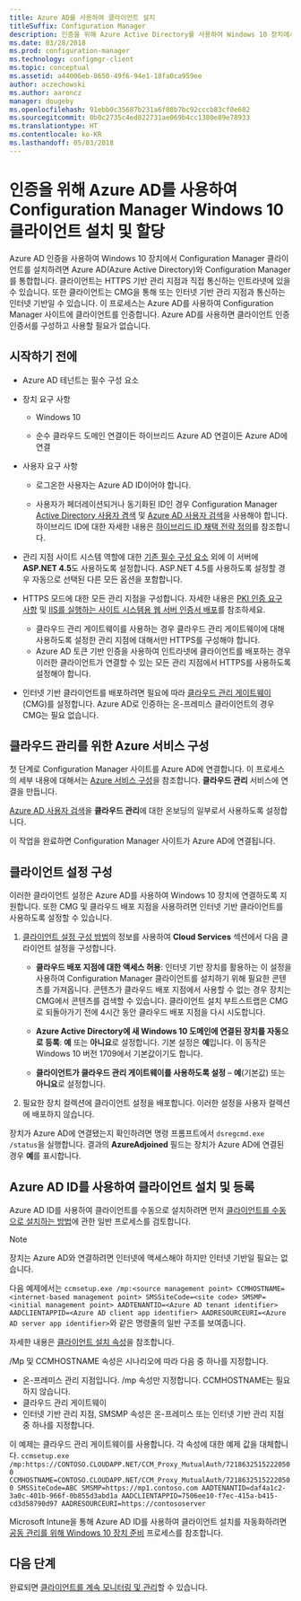 ```yaml
---
title: Azure AD를 사용하여 클라이언트 설치
titleSuffix: Configuration Manager
description: 인증을 위해 Azure Active Directory를 사용하여 Windows 10 장치에서 Configuration Manager 클라이언트 설치 및 할당
ms.date: 03/28/2018
ms.prod: configuration-manager
ms.technology: configmgr-client
ms.topic: conceptual
ms.assetid: a44006eb-8650-49f6-94e1-18fa0ca959ee
author: aczechowski
ms.author: aaroncz
manager: dougeby
ms.openlocfilehash: 91ebb0c35687b231a6f08b7bc92cccb83cf0e602
ms.sourcegitcommit: 0b0c2735c4ed822731ae069b4cc1380e89e78933
ms.translationtype: HT
ms.contentlocale: ko-KR
ms.lasthandoff: 05/03/2018
---
```

# <a name="install-and-assign-configuration-manager-windows-10-clients-using-azure-ad-for-authentication"></a>인증을 위해 Azure AD를 사용하여 Configuration Manager Windows 10 클라이언트 설치 및 할당

Azure AD 인증을 사용하여 Windows 10 장치에서 Configuration Manager 클라이언트를 설치하려면 Azure AD(Azure Active Directory)와 Configuration Manager를 통합합니다. 클라이언트는 HTTPS 기반 관리 지점과 직접 통신하는 인트라넷에 있을 수 있습니다. 또한 클라이언트는 CMG을 통해 또는 인터넷 기반 관리 지점과 통신하는 인터넷 기반일 수 있습니다. 이 프로세스는 Azure AD를 사용하여 Configuration Manager 사이트에 클라이언트를 인증합니다. Azure AD를 사용하면 클라이언트 인증 인증서를 구성하고 사용할 필요가 없습니다.



## <a name="before-you-begin"></a>시작하기 전에

- Azure AD 테넌트는 필수 구성 요소  

- 장치 요구 사항  

    - Windows 10  

    - 순수 클라우드 도메인 연결이든 하이브리드 Azure AD 연결이든 Azure AD에 연결  

- 사용자 요구 사항  

    - 로그온한 사용자는 Azure AD ID이어야 합니다.   

    - 사용자가 페더레이션되거나 동기화된 ID인 경우 Configuration Manager [Active Directory 사용자 겸색](/sccm/core/servers/deploy/configure/about-discovery-methods#bkmk_aboutUser) 및 [Azure AD 사용자 검색](/sccm/core/servers/deploy/configure/about-discovery-methods#azureaddisc)을 사용해야 합니다. 하이브리드 ID에 대한 자세한 내용은 [하이브리드 ID 채택 전략 정의](/azure/active-directory/active-directory-hybrid-identity-design-considerations-identity-adoption-strategy)를 참조합니다.<!--497750-->  

- 관리 지점 사이트 시스템 역할에 대한 [기존 필수 구성 요소](/sccm/core/plan-design/configs/site-and-site-system-prerequisites#bkmk_2012MPpreq) 외에 이 서버에 **ASP.NET 4.5**도 사용하도록 설정합니다. ASP.NET 4.5를 사용하도록 설정할 경우 자동으로 선택된 다른 모든 옵션을 포함합니다.  

- HTTPS 모드에 대한 모든 관리 지점을 구성합니다. 자세한 내용은 [PKI 인증 요구 사항](/sccm/core/plan-design/network/pki-certificate-requirements) 및 [IIS를 실행하는 사이트 시스템용 웹 서버 인증서 배포](/sccm/core/plan-design/network/example-deployment-of-pki-certificates#BKMK_webserver2008_cm2012)를 참조하세요.  
    - 클라우드 관리 게이트웨이를 사용하는 경우 클라우드 관리 게이트웨이에 대해 사용하도록 설정한 관리 지점에 대해서만 HTTPS를 구성해야 합니다.
    - Azure AD 토큰 기반 인증을 사용하여 인트라넷에 클라이언트를 배포하는 경우 이러한 클라이언트가 연결할 수 있는 모든 관리 지점에서 HTTPS를 사용하도록 설정해야 합니다. 

- 인터넷 기반 클라이언트를 배포하려면 필요에 따라 [클라우드 관리 게이트웨이](/sccm/core/clients/manage/cmg/plan-cloud-management-gateway)(CMG)를 설정합니다. Azure AD로 인증하는 온-프레미스 클라이언트의 경우 CMG는 필요 없습니다.  


## <a name="configure-azure-services-for-cloud-management"></a>클라우드 관리를 위한 Azure 서비스 구성

첫 단계로 Configuration Manager 사이트를 Azure AD에 연결합니다. 이 프로세스의 세부 내용에 대해서는 [Azure 서비스 구성](/sccm/core/servers/deploy/configure/azure-services-wizard)을 참조합니다. **클라우드 관리** 서비스에 연결을 만듭니다.

[Azure AD 사용자 검색](/sccm/core/servers/deploy/configure/configure-discovery-methods#azureaadisc)을 **클라우드 관리**에 대한 온보딩의 일부로서 사용하도록 설정합니다. 

이 작업을 완료하면 Configuration Manager 사이트가 Azure AD에 연결됩니다. 



## <a name="configure-client-settings"></a>클라이언트 설정 구성

이러한 클라이언트 설정은 Azure AD를 사용하여 Windows 10 장치에 연결하도록 지원합니다. 또한 CMG 및 클라우드 배포 지점을 사용하려면 인터넷 기반 클라이언트를 사용하도록 설정할 수 있습니다.

1.  [클라이언트 설정 구성 방법](/sccm/core/clients/deploy/configure-client-settings)의 정보를 사용하여 **Cloud Services** 섹션에서 다음 클라이언트 설정을 구성합니다.  

    - **클라우드 배포 지점에 대한 액세스 허용**: 인터넷 기반 장치를 활용하는 이 설정을 사용하여 Configuration Manager 클라이언트를 설치하기 위해 필요한 콘텐츠를 가져옵니다. 콘텐츠가 클라우드 배포 지점에서 사용할 수 없는 경우 장치는 CMG에서 콘텐츠를 검색할 수 있습니다. 클라이언트 설치 부트스트랩은 CMG로 되돌아가기 전에 4시간 동안 클라우드 배포 지점을 다시 시도합니다.<!--495533-->  

    - **Azure Active Directory에 새 Windows 10 도메인에 연결된 장치를 자동으로 등록**: **예** 또는 **아니요**로 설정합니다. 기본 설정은 **예**입니다. 이 동작은 Windows 10 버전 1709에서 기본값이기도 합니다.

    - **클라이언트가 클라우드 관리 게이트웨이를 사용하도록 설정** – **예**(기본값) 또는 **아니요**로 설정합니다.  

2.  필요한 장치 컬렉션에 클라이언트 설정을 배포합니다. 이러한 설정을 사용자 컬렉션에 배포하지 않습니다.

장치가 Azure AD에 연결됐는지 확인하려면 명령 프롬프트에서 `dsregcmd.exe /status`을 실행합니다. 결과의 **AzureAdjoined** 필드는 장치가 Azure AD에 연결된 경우 **예**를 표시합니다.



## <a name="install-and-register-the-client-using-azure-ad-identity"></a>Azure AD ID를 사용하여 클라이언트 설치 및 등록

Azure AD ID를 사용하여 클라이언트를 수동으로 설치하려면 먼저 [클라이언트를 수동으로 설치하는 방법](/sccm/core/clients/deploy/deploy-clients-to-windows-computers#BKMK_Manual)에 관한 일반 프로세스를 검토합니다. 

 > [!Note]  
 > 장치는 Azure AD와 연결하려면 인터넷에 액세스해야 하지만 인터넷 기반일 필요는 없습니다. 

다음 예제에서는 `ccmsetup.exe /mp:<source management point> CCMHOSTNAME=<internet-based management point> SMSSiteCode=<site code> SMSMP=<initial management point> AADTENANTID=<Azure AD tenant identifier> AADCLIENTAPPID=<Azure AD client app identifier> AADRESOURCEURI=<Azure AD server app identifier>`와 같은 명령줄의 일반 구조를 보여줍니다.

자세한 내용은 [클라이언트 설치 속성](/sccm/core/clients/deploy/about-client-installation-properties)을 참조합니다.

/Mp 및 CCMHOSTNAME 속성은 시나리오에 따라 다음 중 하나를 지정합니다.
- 온-프레미스 관리 지점입니다. /mp 속성만 지정합니다. CCMHOSTNAME는 필요하지 않습니다.
- 클라우드 관리 게이트웨이
- 인터넷 기반 관리 지점, SMSMP 속성은 온-프레미스 또는 인터넷 기반 관리 지점 중 하나를 지정합니다.

이 예제는 클라우드 관리 게이트웨이를 사용합니다. 각 속성에 대한 예제 값을 대체합니다. `ccmsetup.exe /mp:https://CONTOSO.CLOUDAPP.NET/CCM_Proxy_MutualAuth/72186325152220500 CCMHOSTNAME=CONTOSO.CLOUDAPP.NET/CCM_Proxy_MutualAuth/72186325152220500 SMSSiteCode=ABC SMSMP=https://mp1.contoso.com AADTENANTID=daf4a1c2-3a0c-401b-966f-0b855d3abd1a AADCLIENTAPPID=7506ee10-f7ec-415a-b415-cd3d58790d97 AADRESOURCEURI=https://contososerver`

Microsoft Intune을 통해 Azure AD ID를 사용하여 클라이언트 설치를 자동화하려면 [공동 관리를 위해 Windows 10 장치 준비](/sccm/core/clients/manage/co-management-prepare#command-line-to-install-configuration-manager-client) 프로세스를 참조합니다.



## <a name="next-steps"></a>다음 단계

완료되면 [클라이언트를 계속 모니터링 및 관리](/sccm/core/clients/manage/monitor-clients)할 수 있습니다.
